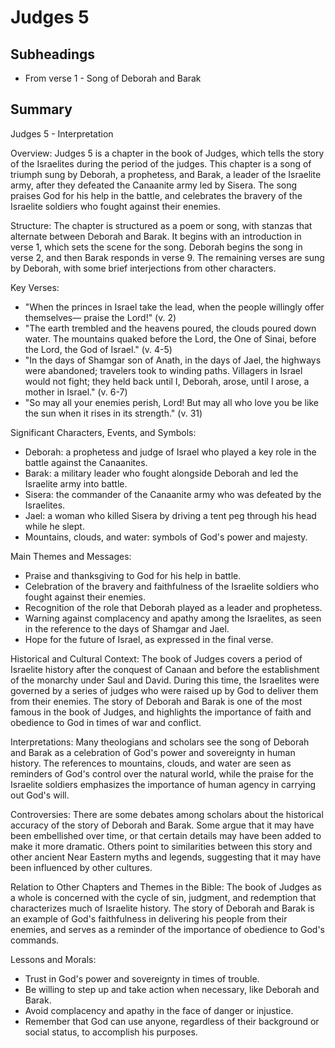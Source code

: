 # Judges 5

## Subheadings

* From verse 1 - Song of Deborah and Barak

## Summary

Judges 5 - Interpretation

Overview:
Judges 5 is a chapter in the book of Judges, which tells the story of the Israelites during the period of the judges. This chapter is a song of triumph sung by Deborah, a prophetess, and Barak, a leader of the Israelite army, after they defeated the Canaanite army led by Sisera. The song praises God for his help in the battle, and celebrates the bravery of the Israelite soldiers who fought against their enemies.

Structure:
The chapter is structured as a poem or song, with stanzas that alternate between Deborah and Barak. It begins with an introduction in verse 1, which sets the scene for the song. Deborah begins the song in verse 2, and then Barak responds in verse 9. The remaining verses are sung by Deborah, with some brief interjections from other characters.

Key Verses:
- "When the princes in Israel take the lead, when the people willingly offer themselves— praise the Lord!" (v. 2)
- "The earth trembled and the heavens poured, the clouds poured down water. The mountains quaked before the Lord, the One of Sinai, before the Lord, the God of Israel." (v. 4-5)
- "In the days of Shamgar son of Anath, in the days of Jael, the highways were abandoned; travelers took to winding paths. Villagers in Israel would not fight; they held back until I, Deborah, arose, until I arose, a mother in Israel." (v. 6-7)
- "So may all your enemies perish, Lord! But may all who love you be like the sun when it rises in its strength." (v. 31)

Significant Characters, Events, and Symbols:
- Deborah: a prophetess and judge of Israel who played a key role in the battle against the Canaanites.
- Barak: a military leader who fought alongside Deborah and led the Israelite army into battle.
- Sisera: the commander of the Canaanite army who was defeated by the Israelites.
- Jael: a woman who killed Sisera by driving a tent peg through his head while he slept.
- Mountains, clouds, and water: symbols of God's power and majesty.

Main Themes and Messages:
- Praise and thanksgiving to God for his help in battle.
- Celebration of the bravery and faithfulness of the Israelite soldiers who fought against their enemies.
- Recognition of the role that Deborah played as a leader and prophetess.
- Warning against complacency and apathy among the Israelites, as seen in the reference to the days of Shamgar and Jael.
- Hope for the future of Israel, as expressed in the final verse.

Historical and Cultural Context:
The book of Judges covers a period of Israelite history after the conquest of Canaan and before the establishment of the monarchy under Saul and David. During this time, the Israelites were governed by a series of judges who were raised up by God to deliver them from their enemies. The story of Deborah and Barak is one of the most famous in the book of Judges, and highlights the importance of faith and obedience to God in times of war and conflict.

Interpretations:
Many theologians and scholars see the song of Deborah and Barak as a celebration of God's power and sovereignty in human history. The references to mountains, clouds, and water are seen as reminders of God's control over the natural world, while the praise for the Israelite soldiers emphasizes the importance of human agency in carrying out God's will.

Controversies:
There are some debates among scholars about the historical accuracy of the story of Deborah and Barak. Some argue that it may have been embellished over time, or that certain details may have been added to make it more dramatic. Others point to similarities between this story and other ancient Near Eastern myths and legends, suggesting that it may have been influenced by other cultures.

Relation to Other Chapters and Themes in the Bible:
The book of Judges as a whole is concerned with the cycle of sin, judgment, and redemption that characterizes much of Israelite history. The story of Deborah and Barak is an example of God's faithfulness in delivering his people from their enemies, and serves as a reminder of the importance of obedience to God's commands.

Lessons and Morals:
- Trust in God's power and sovereignty in times of trouble.
- Be willing to step up and take action when necessary, like Deborah and Barak.
- Avoid complacency and apathy in the face of danger or injustice.
- Remember that God can use anyone, regardless of their background or social status, to accomplish his purposes.